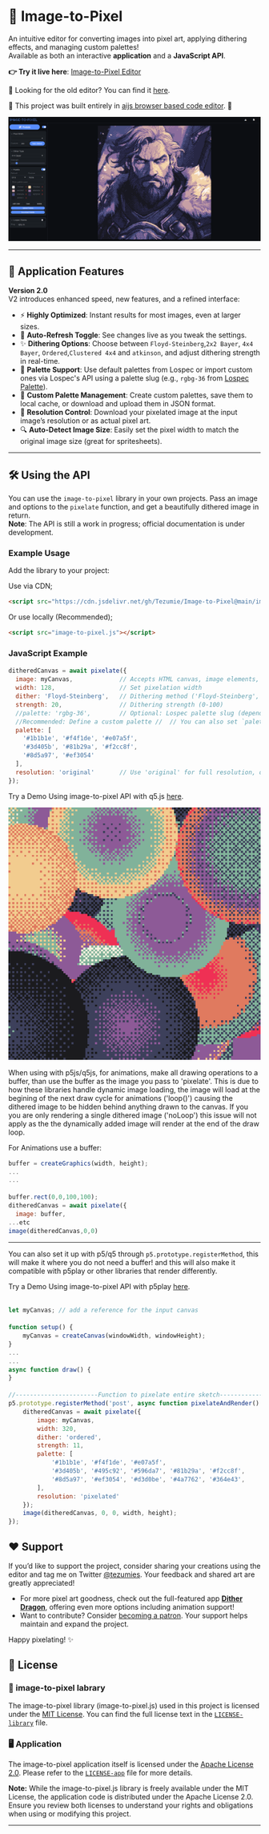 # 🎨 Image-to-Pixel

An intuitive editor for converting images into pixel art, applying dithering effects, and managing custom palettes!  
Available as both an interactive **application** and a **JavaScript API**. 

**👉 Try it live here**: [Image-to-Pixel Editor](https://tezumie.github.io/Image-to-Pixel/)

👴 Looking for the old editor? You can find it [here](https://aijs-code-editor-user-content.web.app/xCzvqwLDxaXjkLrxAeFpzGGnpTA2/Projects/Image-to-Pixel-Classic/index.html).

💫 This project was built entirely in [aijs browser based code editor](https://aijs.io/home). 🙌

![cover image](images/ui.PNG)

---

## 🚀 Application Features

**Version 2.0**  
V2 introduces enhanced speed, new features, and a refined interface:

- ⚡ **Highly Optimized**: Instant results for most images, even at larger sizes.
- 🔄 **Auto-Refresh Toggle**: See changes live as you tweak the settings.
- ✨ **Dithering Options**: Choose between `Floyd-Steinberg`,`2x2 Bayer`, `4x4 Bayer`, `Ordered`,`Clustered 4x4` and `atkinson`, and adjust dithering strength in real-time.
- 🎨 **Palette Support**: Use default palettes from Lospec or import custom ones via Lospec's API using a palette slug (e.g., `rgbg-36` from [Lospec Palette](https://lospec.com/palette-list/rgbg-36)).
- 💾 **Custom Palette Management**: Create custom palettes, save them to local cache, or download and upload them in JSON format.
- 📏 **Resolution Control**: Download your pixelated image at the input image’s resolution or as actual pixel art.
- 🔍 **Auto-Detect Image Size**: Easily set the pixel width to match the original image size (great for spritesheets).

---

## 🛠️ Using the API

You can use the `image-to-pixel` library in your own projects. Pass an image and options to the `pixelate` function, and get a beautifully dithered image in return.  
**Note**: The API is still a work in progress; official documentation is under development.

### Example Usage

Add the library to your project:

Use via CDN;
```html
<script src="https://cdn.jsdelivr.net/gh/Tezumie/Image-to-Pixel@main/image-to-pixel.js"></script>
```

Or use locally (Recommended);
```html
<script src="image-to-pixel.js"></script>
```

### JavaScript Example
```js
ditheredCanvas = await pixelate({
  image: myCanvas,             // Accepts HTML canvas, image elements, or q5/p5.js image objects
  width: 128,                  // Set pixelation width
  dither: 'Floyd-Steinberg',   // Dithering method ('Floyd-Steinberg', 'Ordered','2x2 Bayer', '4x4 Bayer',`Clustered 4x4` or `atkinson`)
  strength: 20,                // Dithering strength (0-100)
  //palette: 'rgbg-36',        // Optional: Lospec palette slug (depends on Lospec API availability)
  //Recommended: Define a custom palette //  // You can also set `palette: null,` to use the colors from your original image //
  palette: [ 
    '#1b1b1e', '#f4f1de', '#e07a5f',
    '#3d405b', '#81b29a', '#f2cc8f',
    '#8d5a97', '#ef3054'
  ],
  resolution: 'original'       // Use 'original' for full resolution, or 'pixel' for pixelated size
});

```
Try a Demo Using image-to-pixel API with q5.js [here](https://aijs.io/editor?user=Tezumie&project=image-to-pixel-q5-p5).

![q5-pixel](images/q5-pixel.png)

When using with p5js/q5js, for animations, make all drawing operations to a buffer, than use the buffer as the image you pass to 'pixelate'. This is due to how these libraries handle dynamic image loading, the image will load at the begining of the next draw cycle for animations ('loop()') causing the dithered image to be hidden behind anything drawn to the canvas. If you you are only rendering a single dithered image ('noLoop') this issue will not apply as the the dynamically added image will render at the end of the draw loop.

For Animations use a buffer:

```js
buffer = createGraphics(width, height);
...
...

buffer.rect(0,0,100,100);
ditheredCanvas = await pixelate({
  image: buffer,
...etc
image(ditheredCanvas,0,0)
```

---

You can also set it up with p5/q5 through `p5.prototype.registerMethod`, this will make it where you do not need a buffer! and this will also make it compatible with p5play or other libraries that render differently.

Try a Demo Using image-to-pixel API with p5play [here](https://aijs.io/editor?user=Tezumie&project=p5play_Image-to-pixel).

```js

let myCanvas; // add a reference for the input canvas 

function setup() {
	myCanvas = createCanvas(windowWidth, windowHeight);
}
...
...
async function draw() {
}

//-----------------------Function to pixelate entire sketch-----------------------//
p5.prototype.registerMethod('post', async function pixelateAndRender() {
	ditheredCanvas = await pixelate({
		image: myCanvas,
		width: 320,
		dither: 'ordered',
		strength: 11,
		palette: [
			'#1b1b1e', '#f4f1de', '#e07a5f',
			'#3d405b', '#495c92', '#596da7', '#81b29a', '#f2cc8f',
			'#8d5a97', '#ef3054', '#d3d0be', '#4a7762', '#364e43',
		],
		resolution: 'pixelated'
	});
	image(ditheredCanvas, 0, 0, width, height);
});

```



## ❤️ Support

If you’d like to support the project, consider sharing your creations using the editor and tag me on Twitter [@tezumies](https://twitter.com/tezumies). Your feedback and shared art are greatly appreciated!

- For more pixel art goodness, check out the full-featured app [**Dither Dragon**](https://winterveil.itch.io/ditherdragon), offering even more options including animation support!  
- Want to contribute? Consider [becoming a patron](https://www.patreon.com/aijscodeeditor). Your support helps maintain and expand the project.

Happy pixelating! ✨


## 📄 License

### 💽 image-to-pixel labrary
The image-to-pixel library (image-to-pixel.js) used in this project is licensed under the [MIT License](https://opensource.org/licenses/MIT). You can find the full license text in the [`LICENSE-library`](LICENSE-library) file.

### 🖥️ Application
The image-to-pixel application itself is licensed under the [Apache License 2.0](https://opensource.org/licenses/Apache-2.0). Please refer to the [`LICENSE-app`](LICENSE-app) file for more details.

**Note:** While the image-to-pixel.js library is freely available under the MIT License, the application code is distributed under the Apache License 2.0. Ensure you review both licenses to understand your rights and obligations when using or modifying this project.

---
